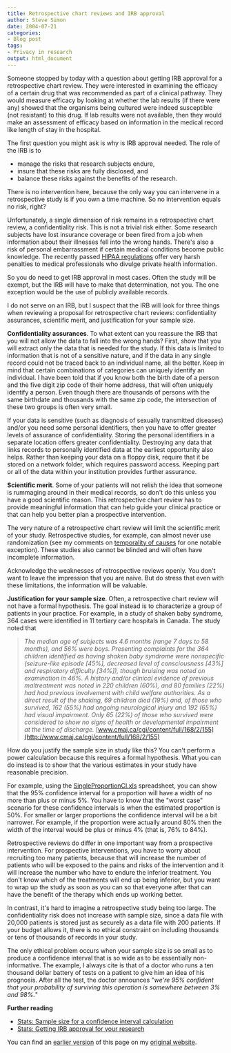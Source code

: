 ```yaml
---
title: Retrospective chart reviews and IRB approval
author: Steve Simon
date: 2004-07-21
categories:
- Blog post
tags:
- Privacy in research
output: html_document
---
```

Someone stopped by today with a question about getting IRB approval for
a retrospective chart review. They were interested in examining the
efficacy of a certain drug that was recommended as part of a clinical
pathway. They would measure efficacy by looking at whether the lab
results (if there were any) showed that the organisms being cultured
were indeed susceptible (not resistant) to this drug. If lab results
were not available, then they would make an assessment of efficacy based
on information in the medical record like length of stay in the
hospital.

The first question you might ask is why is IRB approval needed. The role
of the IRB is to

-   manage the risks that research subjects endure,
-   insure that these risks are fully disclosed, and
-   balance these risks against the benefits of the research.

There is no intervention here, because the only way you can intervene in
a retrospective study is if you own a time machine. So no intervention
equals no risk, right?

Unfortunately, a single dimension of risk remains in a retrospective
chart review, a confidentiality risk. This is not a trivial risk either.
Some research subjects have lost insurance coverage or been fired from a
job when information about their illnesses fell into the wrong hands.
There's also a risk of personal embarrassment if certain medical
conditions become public knowledge. The recently passed [HIPAA
regulations](http://www.hhs.gov/ocr/hipaa/) offer very harsh penalties
to medical professionals who divulge private health information.

So you do need to get IRB approval in most cases. Often the study will
be exempt, but the IRB will have to make that determination, not you.
The one exception would be the use of publicly available records.

I do not serve on an IRB, but I suspect that the IRB will look for three
things when reviewing a proposal for retrospective chart reviews:
confidentiality assurances, scientific merit, and justification for your
sample size.

**Confidentiality assurances**. To what extent can you reassure the IRB
that you will not allow the data to fall into the wrong hands? First,
show that you will extract only the data that is needed for the study.
If this data is limited to information that is not of a sensitive
nature, and if the data in any single record could not be traced back to
an individual name, all the better. Keep in mind that certain
combinations of categories can uniquely identify an individual. I have
been told that if you know both the birth date of a person and the five
digit zip code of their home address, that will often uniquely identify
a person. Even though there are thousands of persons with the same
birthdate and thousands with the same zip code, the intersection of
these two groups is often very small.

If your data is sensitive (such as diagnosis of sexually transmitted
diseases) and/or you need some personal identifiers, then you have to
offer greater levels of assurance of confidentiality. Storing the
personal identifiers in a separate location offers greater
confidentiality. Destroying any data that links records to personally
identified data at the earliest opportunity also helps. Rather than
keeping your data on a floppy disk, require that it be stored on a
network folder, which requires password access. Keeping part or all of
the data within your institution provides further assurance.

**Scientific merit**. Some of your patients will not relish the idea
that someone is rummaging around in their medical records, so don't do
this unless you have a good scientific reason. This retrospective chart
review has to provide meaningful information that can help guide your
clinical practice or that can help you better plan a prospective
intervention.

The very nature of a retrospective chart review will limit the
scientific merit of your study. Retrospective studies, for example, can
almost never use randomization (see my comments on [temporality of
causes](temporality.html) for one notable exception). These studies also
cannot be blinded and will often have incomplete information.

Acknowledge the weaknesses of retrospective reviews openly. You don't
want to leave the impression that you are naive. But do stress that even
with these limitations, the information will be valuable.

**Justification for your sample size**. Often, a retrospective chart
review will not have a formal hypothesis. The goal instead is to
characterize a group of patients in your practice. For example, in a
study of shaken baby syndrome, 364 cases were identified in 11 tertiary
care hospitals in Canada. The study noted that

> *The median age of subjects was 4.6 months (range 7 days to 58
> months), and 56% were boys. Presenting complaints for the 364 children
> identified as having shaken baby syndrome were nonspecific
> (seizure-like episode \[45%\], decreased level of consciousness
> \[43%\] and respiratory difficulty \[34%\]), though bruising was noted
> on examination in 46%. A history and/or clinical evidence of previous
> maltreatment was noted in 220 children (60%), and 80 families (22%)
> had had previous involvement with child welfare authorities. As a
> direct result of the shaking, 69 children died (19%) and, of those who
> survived, 162 (55%) had ongoing neurological injury and 192 (65%) had
> visual impairment. Only 65 (22%) of those who survived were considered
> to show no signs of health or developmental impairment at the time of
> discharge.*
> [www.cmaj.ca/cgi/content/full/168/2/155](http://www.cmaj.ca/cgi/content/full/168/2/155)

How do you justify the sample size in study like this? You can't
perform a power calculation because this requires a formal hypothesis.
What you can do instead is to show that the various estimates in your
study have reasonable precision.

For example, using the
[SingleProportionCI.xls](../00files/ConfidenceIntervalForSingleProportion.xls)
spreadsheet, you can show that the 95% confidence interval for a
proportion will have a width of no more than plus or minus 5%. You have
to know that the "worst case" scenario for these confidence intervals
is when the estimated proportion is 50%. For smaller or larger
proportions the confidence interval will be a bit narrower. For example,
if the proportion were actually around 80% then the width of the
interval would be plus or minus 4% (that is, 76% to 84%).

Retrospective reviews do differ in one important way from a prospective
intervention. For prospective interventions, you have to worry about
recruiting too many patients, because that will increase the number of
patients who will be exposed to the pains and risks of the intervention
and it will increase the number who have to endure the inferior
treatment. You don't know which of the treatments will end up being
inferior, but you want to wrap up the study as soon as you can so that
everyone after that can have the benefit of the therapy which ends up
working better.

In contrast, it's hard to imagine a retrospective study being too
large. The confidentiality risk does not increase with sample size,
since a data file with 20,000 patients is stored just as securely as a
data file with 200 patients. If your budget allows it, there is no
ethical constraint on including thousands or tens of thousands of
records in your study.

The only ethical problem occurs when your sample size is so small as to
produce a confidence interval that is so wide as to be essentially
non-informative. The example, I always cite is that of a doctor who runs
a ten thousand dollar battery of tests on a patient to give him an idea
of his prognosis. After all the test, the doctor announces "*we're 95%
confident that your probability of surviving this operation is somewhere
between 3% and 98%.*"

**Further reading**

-   [Stats: Sample size for a confidence interval
    calculation](../size/confid.asp)
-   [Stats: Getting IRB approval for your research](../plan/irb.asp)

You can find an [earlier version](http://www.pmean.com/04/retrospective.html) of this page on my [original website](http://www.pmean.com/original_site.html).
